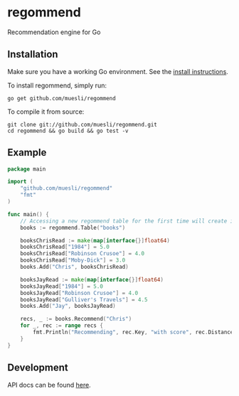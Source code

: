 regommend
=========

Recommendation engine for Go

## Installation

Make sure you have a working Go environment. See the [install instructions](http://golang.org/doc/install.html).

To install regommend, simply run:

    go get github.com/muesli/regommend

To compile it from source:

    git clone git://github.com/muesli/regommend.git
    cd regommend && go build && go test -v

## Example
```go
package main

import (
	"github.com/muesli/regommend"
	"fmt"
)

func main() {
	// Accessing a new regommend table for the first time will create it.
	books := regommend.Table("books")

	booksChrisRead := make(map[interface{}]float64)
	booksChrisRead["1984"] = 5.0
	booksChrisRead["Robinson Crusoe"] = 4.0
	booksChrisRead["Moby-Dick"] = 3.0
	books.Add("Chris", booksChrisRead)

	booksJayRead := make(map[interface{}]float64)
	booksJayRead["1984"] = 5.0
	booksJayRead["Robinson Crusoe"] = 4.0
	booksJayRead["Gulliver's Travels"] = 4.5
	books.Add("Jay", booksJayRead)

	recs, _ := books.Recommend("Chris")
	for _, rec := range recs {
		fmt.Println("Recommending", rec.Key, "with score", rec.Distance)
	}
}
```

## Development
API docs can be found [here](http://godoc.org/github.com/muesli/regommend).
